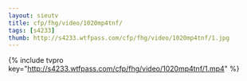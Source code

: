 ```yaml
--- 
layout: sieutv
title: cfp/fhg/video/1020mp4tnf/
tags: [s4233]
thumb: http://s4233.wtfpass.com/cfp/fhg/video/1020mp4tnf/1.jpg
---
```

{% include tvpro key="http://s4233.wtfpass.com/cfp/fhg/video/1020mp4tnf/1.mp4" %} 
